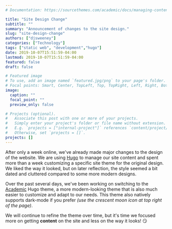 ```yaml
---
# Documentation: https://sourcethemes.com/academic/docs/managing-content/

title: "Site Design Change"
subtitle: ""
summary: "Announcement of changes to the site design."
slug: "site-design-change"
authors: ["djsweeney"]
categories: ["Technology"]
tags: ["static web", "development","hugo"]
date: 2019-10-07T15:51:59-04:00
lastmod: 2019-10-07T15:51:59-04:00
featured: false
draft: false

# Featured image
# To use, add an image named `featured.jpg/png` to your page's folder.
# Focal points: Smart, Center, TopLeft, Top, TopRight, Left, Right, BottomLeft, Bottom, BottomRight.
image:
  caption: ""
  focal_point: ""
  preview_only: false

# Projects (optional).
#   Associate this post with one or more of your projects.
#   Simply enter your project's folder or file name without extension.
#   E.g. `projects = ["internal-project"]` references `content/project/deep-learning/index.md`.
#   Otherwise, set `projects = []`.
projects: []
---
```


After only a week online, we've already made major changes to the design of the website. We are using [Hugo][hugo] to manage our site content and spent more than a week customizing a specific site theme for the original design. We liked the way it looked, but on later reflection, the style seemed a bit dated and cluttered compared to some more modern designs.

Over the past several days, we've been working on switching to the [Academic][academic] Hugo theme, a more modern-looking theme that is also much easier to customize and adapt to our needs. This theme also natively supports dark-mode if you prefer *(use the crescent moon icon at top right of the page)*.

We will continue to refine the theme over time, but it's time we focused more on getting **content** on the site and less on the way it looks! :smirk:


[hugo]: https://gohugo.io/
[academic]: https://sourcethemes.com/academic/
